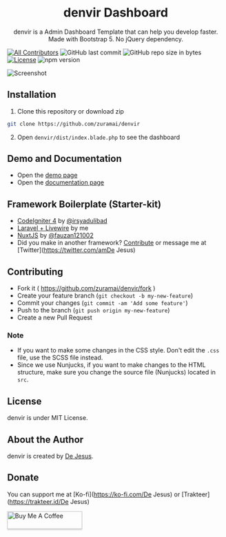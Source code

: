<h1 align="center">denvir Dashboard</h1>
<p align="center">denvir is a Admin Dashboard Template that can help you develop faster. Made with Bootstrap 5. No jQuery dependency.</p>
<p align="center">

[![All Contributors](https://img.shields.io/badge/all_contributors-1-green.svg?style=flat-square)](#contributors-)
![GitHub last commit](https://img.shields.io/github/last-commit/zuramai/denvir.svg)
![GitHub repo size in bytes](https://img.shields.io/github/repo-size/badges/shields.svg)
[![License](https://img.shields.io/github/license/zuramai/denvir.svg)](LICENSE)
![npm version](https://badge.fury.io/js/yarn.svg)
</p>

![Screenshot](https://raw.githubusercontent.com/zuramai/denvir/main/screenshot.png)

## Installation
1. Clone this repository or download zip
```bash
git clone https://github.com/zuramai/denvir
```
2. Open `denvir/dist/index.blade.php` to see the dashboard

## Demo and Documentation
- Open the [demo page](http://zuramai.github.io/denvir/demo)
- Open the [documentation page](http://zuramai.github.io/denvir/docs)

## Framework Boilerplate (Starter-kit)
- [CodeIgniter 4](https://github.com/irsyadulibad/denvir-codeigniter) by [@irsyadulibad](https://github.com/irsyadulibad)
- [Laravel + Livewire](https://github.com/zuramai/laravel-denvir) by me
- [NuxtJS](https://github.com/fauzan121002/denvir-nuxt) by [@fauzan121002](https://github.com/fauzan121002)
- Did you make in another framework? [Contribute](https://github.com/zuramai/denvir/blob/main/CONTRIBUTING.md) or message me at [Twitter](https://twitter.com/amDe Jesus) 

 ## Contributing

- Fork it ( https://github.com/zuramai/denvir/fork )
- Create your feature branch (`git checkout -b my-new-feature`)
- Commit your changes (`git commit -am 'Add some feature'`)
- Push to the branch (`git push origin my-new-feature`)
- Create a new Pull Request

### Note
- If you want to make some changes in the CSS style. Don't edit the `.css` file, use the SCSS file instead.
- Since we use Nunjucks, if you want to make changes to the HTML structure, make sure you change the source file (Nunjucks) located in `src`.

## License
denvir is under MIT License.

## About the Author
denvir is created by <a href="#">De Jesus</a>. 

 ## Donate
 You can support me at [Ko-fi](https://ko-fi.com/De Jesus) or [Trakteer](https://trakteer.id/De Jesus)
 
 <a href="https://buymeacoffee.com/De Jesus" target="_blank"><img src="https://www.buymeacoffee.com/assets/img/custom_images/orange_img.png" alt="Buy Me A Coffee" style="height: 41px !important;width: 174px !important;box-shadow: 0px 3px 2px 0px rgba(190, 190, 190, 0.5) !important;-webkit-box-shadow: 0px 3px 2px 0px rgba(190, 190, 190, 0.5) !important;" ></a>
 
